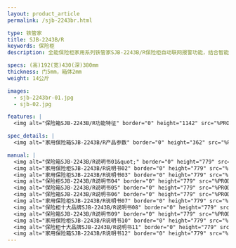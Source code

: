 ```yaml
---
layout: product_article
permalink: /sjb-2243br.html

type: 铁管家
title: SJB-2243B/R
keywords: 保险柜
description: 全能保险柜家用系列铁管家SJB-2243B/R保险柜自动联网报警功能，结合智能锁控系统与高精密度机械锁于一体，活动板层，灵活重组箱内空间。

specs: (高)192(宽)430(深)380mm
thickness: 门5mm，箱体2mm
weight: 14公斤

images:
  - sjb-2243br-01.jpg
  - sjb-02.jpg

features: |
  <img alt="保险箱SJB-2243B/R功能特征" border="0" height="1142" src="%PRODIMGS%/sjb-gn.jpg" width="538" />

spec_details: |
  <img alt="家用保险箱SJB-2243B/R产品参数" border="0" height="362" src="%PRODIMGS%/sjb-cpcs.jpg" width="538" />

manual: |
  <img alt="保险箱SJB-2243B/R说明书01&quot;" border="0" height="779" src="%PRODIMGS%/sjb-sm01.jpg" width="528" />  
  <img alt="家用保险柜SJB-2243B/R说明书02" border="0" height="779" src="%PRODIMGS%/sjb-sm02.jpg" width="528" />  
  <img alt="家用保险柜SJB-2243B/R说明书03" border="0" height="779" src="%PRODIMGS%/sjb-sm03.jpg" width="528" />  
  <img alt="保险柜SJB-2243B/R说明书04" border="0" height="779" src="%PRODIMGS%/sjb-sm04.jpg" width="528" />  
  <img alt="保险箱SJB-2243B/R说明书05" border="0" height="779" src="%PRODIMGS%/sjb-sm05.jpg" width="528" />  
  <img alt="保险箱SJB-2243B/R说明书06" border="0" height="779" src="%PRODIMGS%/sjb-sm06.jpg" width="528" />  
  <img alt="家用保险柜SJB-2243B/R说明书07" border="0" height="779" src="%PRODIMGS%/sjb-sm07.jpg" width="528" />  
  <img alt="保险柜十大品牌SJB-2243B/R说明书08" border="0" height="779" src="%PRODIMGS%/sjb-sm08.jpg" width="528" />  
  <img alt="保险箱SJB-2243B/R说明书09" border="0" height="779" src="%PRODIMGS%/sjb-sm09.jpg" width="528" />  
  <img alt="家用保险柜SJB-2243B/R说明书10" border="0" height="779" src="%PRODIMGS%/sjb-sm10.jpg" width="528" />  
  <img alt="保险柜十大品牌SJB-2243B/R说明书11" border="0" height="779" src="%PRODIMGS%/sjb-sm11.jpg" width="528" />  
  <img alt="家用保险箱SJB-2243B/R说明书12" border="0" height="779" src="%PRODIMGS%/sjb-sm12.jpg" width="528" />
---
```

